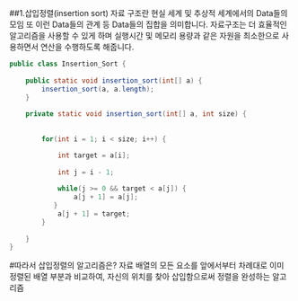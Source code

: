 ##1.삽입정렬(insertion sort)
자료 구조란 현실 세계 및 추상적 세계에서의 
Data들의 모임 또 이런 Data들의 관계 등 
Data들의 집합을 의미합니다.
자료구조는 더 효율적인 알고리즘을 사용할 수 있게 
하며 실행시간 및 메모리 용량과 같은 자원을 최소한으로 
사용하면서 연산을 수행하도록 해줍니다.
```java
public class Insertion_Sort {
 
	public static void insertion_sort(int[] a) {
		insertion_sort(a, a.length);
	}
	
	private static void insertion_sort(int[] a, int size) {
		
		
		for(int i = 1; i < size; i++) {

			int target = a[i];
			
			int j = i - 1;
	
			while(j >= 0 && target < a[j]) {
				a[j + 1] = a[j];
		   }
			a[j + 1] = target;	
		}
		
	}
}
```
#따라서 삽입정렬의 알고리즘은?
자료 배열의 모든 요소를 앞에서부터 차례대로 이미 정렬된 배열 부분과 비교하여, 
자신의 위치를 찾아 삽입함으로써 정렬을 완성하는 알고리즘
